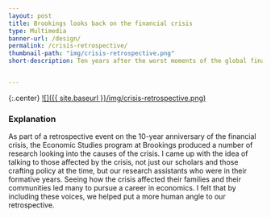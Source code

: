 ```yaml
---
layout: post
title: Brookings looks back on the financial crisis
type: Multimedia
banner-url: /design/
permalink: /crisis-retrospective/
thumbnail-path: "img/crisis-retrospective.png"
short-description: Ten years after the worst moments of the global financial crisis, Brookings staff look back on where they were in 2008 and what they’ve learned since then.


---
```


{:.center}
[![]({{ site.baseurl }}/img/crisis-retrospective.png)](https://www.youtube.com/embed/LWJM5MyL63M)

### Explanation

As part of a retrospective event on the 10-year anniversary of the financial crisis, the Economic Studies program at Brookings produced a number of research looking into the causes of the crisis. I came up with the idea of talking to those affected by the crisis, not just our scholars and those crafting policy at the time, but our research assistants who were in their formative years. Seeing how the crisis affected their families and their communities led many to pursue a career in economics. I felt that by including these voices, we helped put a more human angle to our retrospective.
